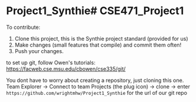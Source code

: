 # Project1_Synthie# CSE471_Project1
To contribute:

1. Clone this project, this is the Synthie project standard (provided for us)
2. Make changes (small features that compile) and commit them often!
3. Push your changes.

to set up git, follow Owen's tutorials:
https://facweb.cse.msu.edu/cbowen/cse335/git/

You dont have to worry about creating a repository, just cloning this one.
Team Explorer -> Connect to team Projects (the plug icon) -> clone -> enter `https://github.com/wrightmhw/Project1_Synthie` for the url of our git repo
